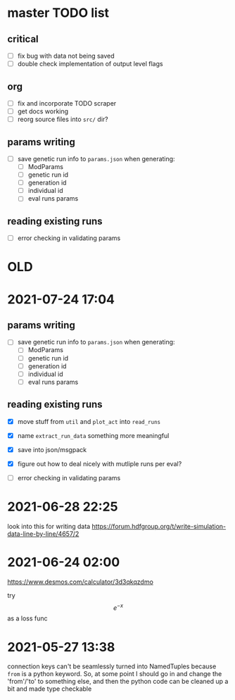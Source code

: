 # master TODO list
## critical
- [ ] fix bug with data not being saved
- [ ] double check implementation of output level flags
## org
- [ ] fix and incorporate TODO scraper
- [ ] get docs working
- [ ] reorg source files into `src/` dir?
## params writing
 - [ ] save genetic run info to `params.json` when generating:
   - [ ] ModParams
   - [ ] genetic run id
   - [ ] generation id
   - [ ] individual id
   - [ ] eval runs params
## reading existing runs
 - [ ] error checking in validating params






# OLD

# 2021-07-24 17:04
## params writing
 - [ ] save genetic run info to `params.json` when generating:
   - [ ] ModParams
   - [ ] genetic run id
   - [ ] generation id
   - [ ] individual id
   - [ ] eval runs params
## reading existing runs
 - [x] move stuff from `util` and `plot_act` into `read_runs`
 - [x] name `extract_run_data` something more meaningful
 - [x] save into json/msgpack
 - [x] figure out how to deal nicely with mutliple runs per eval?
 - [ ] error checking in validating params





# 2021-06-28 22:25
look into this for writing data
https://forum.hdfgroup.org/t/write-simulation-data-line-by-line/4657/2

# 2021-06-24 02:00
https://www.desmos.com/calculator/3d3qkqzdmo

try $$e^{-x}$$ as a loss func

 
# 2021-05-27 13:38
connection keys can't be seamlessly turned into NamedTuples because `from` is a python keyword. So, at some point I should go in and change the 'from'/'to' to something else, and then the python code can be cleaned up a bit and made type checkable